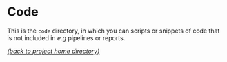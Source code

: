 # Code

This is the `code` directory, in which you can scripts or snippets of code that
is not included in *e.g* pipelines or reports.

[*(back to project home directory)*][sf-home]

[sf-home]: https://github.com/NBISweden/NBIS-support-framework
